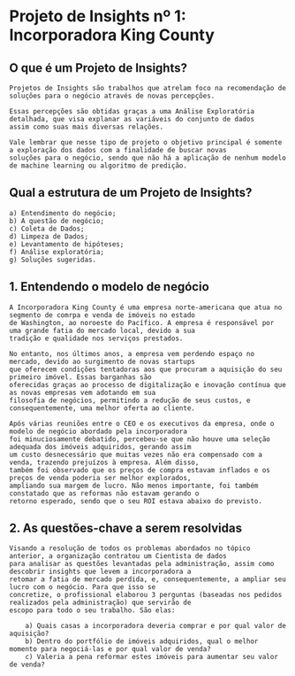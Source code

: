 # Projeto de Insights nº 1: Incorporadora King County

## O que é um Projeto de Insights?
    Projetos de Insights são trabalhos que atrelam foco na recomendação de soluções para o negócio através de novas percepções.
    
    Essas percepções são obtidas graças a uma Análise Exploratória detalhada, que visa explanar as variáveis do conjunto de dados
    assim como suas mais diversas relações.
    
    Vale lembrar que nesse tipo de projeto o objetivo principal é somente a exploração dos dados com a finalidade de buscar novas
    soluções para o negócio, sendo que não há a aplicação de nenhum modelo de machine learning ou algoritmo de predição. 

## Qual a estrutura de um Projeto de Insights?
    a) Entendimento do negócio;
    b) A questão de negócio;
    c) Coleta de Dados;
    d) Limpeza de Dados;
    e) Levantamento de hipóteses;
    f) Análise exploratória;
    g) Soluções sugeridas.
    
## 1. Entendendo o modelo de negócio
    A Incorporadora King County é uma empresa norte-americana que atua no segmento de comrpa e venda de imóveis no estado
    de Washington, ao noroeste do Pacífico. A empresa é responsável por uma grande fatia do mercado local, devido a sua
    tradição e qualidade nos serviços prestados. 
    
    No entanto, nos últimos anos, a empresa vem perdendo espaço no mercado, devido ao surgimento de novas startups
    que oferecem condições tentadoras aos que procuram a aquisição do seu primeiro imóvel. Essas barganhas são
    oferecidas graças ao processo de digitalização e inovação contínua que as novas empresas vem adotando em sua
    filosofia de negócios, permitindo a redução de seus custos, e consequentemente, uma melhor oferta ao cliente.
    
    Após várias reuniões entre o CEO e os executivos da empresa, onde o modelo de negócio abordado pela incorporadora
    foi minuciosamente debatido, percebeu-se que não houve uma seleção adequada dos imóveis adquiridos, gerando assim
    um custo desnecessário que muitas vezes não era compensado com a venda, trazendo prejuízos à empresa. Além disso,
    também foi observado que os preços de compra estavam inflados e os preços de venda poderia ser melhor explorados,
    ampliando sua margem de lucro. Não menos importante, foi também constatado que as reformas não estavam gerando o 
    retorno esperado, sendo que o seu ROI estava abaixo do previsto.
    
   ## 2. As questões-chave a serem resolvidas 
    Visando a resolução de todos os problemas abordados no tópico anterior, a organização contratou um Cientista de dados
    para analisar as questões levantadas pela administração, assim como descobrir insights que levem a incorporadora a
    retomar a fatia de mercado perdida, e, consequentemente, a ampliar seu lucro com o negócio. Para que isso se
    concretize, o profissional elaborou 3 perguntas (baseadas nos pedidos realizados pela administração) que servirão de
    escopo para todo o seu trabalho. São elas:
    
        a) Quais casas a incorporadora deveria comprar e por qual valor de aquisição?
        b) Dentro do portfólio de imóveis adquiridos, qual o melhor momento para negociá-las e por qual valor de venda?
        c) Valeria a pena reformar estes imóveis para aumentar seu valor de venda?
